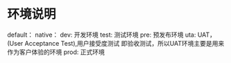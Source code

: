 # 环境说明
default：
native：
dev: 开发环境
test: 测试环境
pre: 预发布环境
uta: UAT，(User Acceptance Test),用户接受度测试 即验收测试，所以UAT环境主要是用来作为客户体验的环境
prod: 正式环境